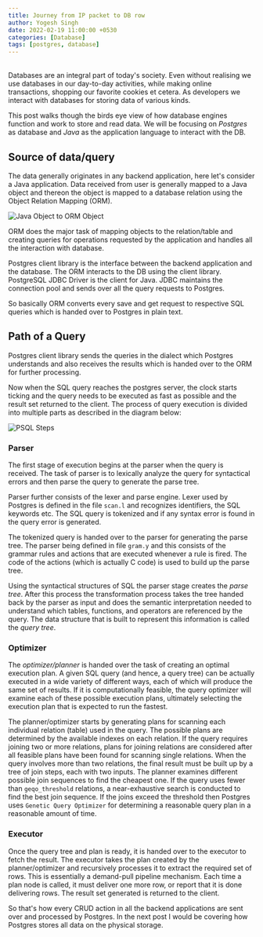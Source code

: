 ```yaml
---
title: Journey from IP packet to DB row
author: Yogesh Singh
date: 2022-02-19 11:00:00 +0530
categories: [Database]
tags: [postgres, database]
---
```

<br>
Databases are an integral part of today's society. Even without realising we use databases in our day-to-day activities, while making online transactions, shopping our favorite cookies et cetera. As developers we interact with databases for storing data of various kinds.

This post walks though the birds eye view of how database engines function and work to store and read data. We will be focusing on *Postgres* as database and *Java* as the application language to interact with the DB.

## Source of data/query
The data generally originates in any backend application, here let's consider a Java application. Data received from user is generally mapped to a Java object and thereon the object is mapped to a database relation using the Object Relation Mapping (ORM).

![Java Object to ORM Object](http://blog.y0gesh.com/assets/img/diagrams/post-1-java-to-orm-object.png)

ORM does the major task of mapping objects to the relation/table and creating queries for operations requested by the application and handles all the interaction with database.

Postgres client library is the interface between the backend application and the database. The ORM interacts to the DB using the client library. PostgreSQL JDBC Driver is the client for Java. JDBC maintains the connection pool and sends over all the query requests to Postgres.

So basically ORM converts every save and get request to respective SQL queries which  is handed over to Postgres in plain text.

## Path of a Query
Postgres client library sends the queries in the dialect which Postgres understands and also receives the results which is handed over to the ORM for further processing.

Now when the SQL query reaches the postgres server, the clock starts ticking and the query needs to be executed as fast as possible and the result set returned to the client. The process of query execution is divided into multiple parts as described in the diagram below:

![PSQL Steps](http://blog.y0gesh.com/assets/img/diagrams/post-1-query-tofile.png)

### Parser

The first stage of execution begins at the parser when the query is received. The task of parser is to lexically analyze the query for syntactical errors and then parse the query to generate the parse tree.

Parser further consists of the lexer and parse engine. Lexer used by Postgres is defined in the file ```scan.l``` and recognizes identifiers, the SQL keywords etc. The SQL query is tokenized and if any syntax error is found in the query error is generated.

The tokenized query is handed over to the parser for generating the parse tree. The parser being defined in file ```gram.y``` and this consists of the grammar rules and actions that are executed whenever a rule is fired. The code of the actions (which is actually C code) is used to build up the parse tree.

Using the syntactical structures of SQL the parser stage creates the *parse tree*. After this process the transformation process takes the tree handed back by the parser as input and does the semantic interpretation needed to understand which tables, functions, and operators are referenced by the query. The data structure that is built to represent this information is called the *query tree*.

### Optimizer

The *optimizer/planner* is handed over the task of creating an optimal execution plan. A given SQL query (and hence, a query tree) can be actually executed in a wide variety of different ways, each of which will produce the same set of results. If it is computationally feasible, the query optimizer will examine each of these possible execution plans, ultimately selecting the execution plan that is expected to run the fastest.

The planner/optimizer starts by generating plans for scanning each individual relation (table) used in the query. The possible plans are determined by the available indexes on each relation. If the query requires joining two or more relations, plans for joining relations are considered after all feasible plans have been found for scanning single relations. When the query involves more than two relations, the final result must be built up by a tree of join steps, each with two inputs. The planner examines different possible join sequences to find the cheapest one.
If the query uses fewer than ``geqo_threshold`` relations, a near-exhaustive search is conducted to find the best join sequence. If the joins exceed the threshold then Postgres uses ``Genetic Query Optimizer`` for determining a reasonable query plan in a reasonable amount of time.

### Executor

Once the query tree and plan is ready, it is handed over to the executor to fetch the result. The executor takes the plan created by the planner/optimizer and recursively processes it to extract the required set of rows. This is essentially a demand-pull pipeline mechanism. Each time a plan node is called, it must deliver one more row, or report that it is done delivering rows. The result set generated is returned to the client.

So that's how every CRUD action in all the backend applications are sent over and processed by Postgres. In the next post I would be covering how Postgres stores all data on the physical storage.
